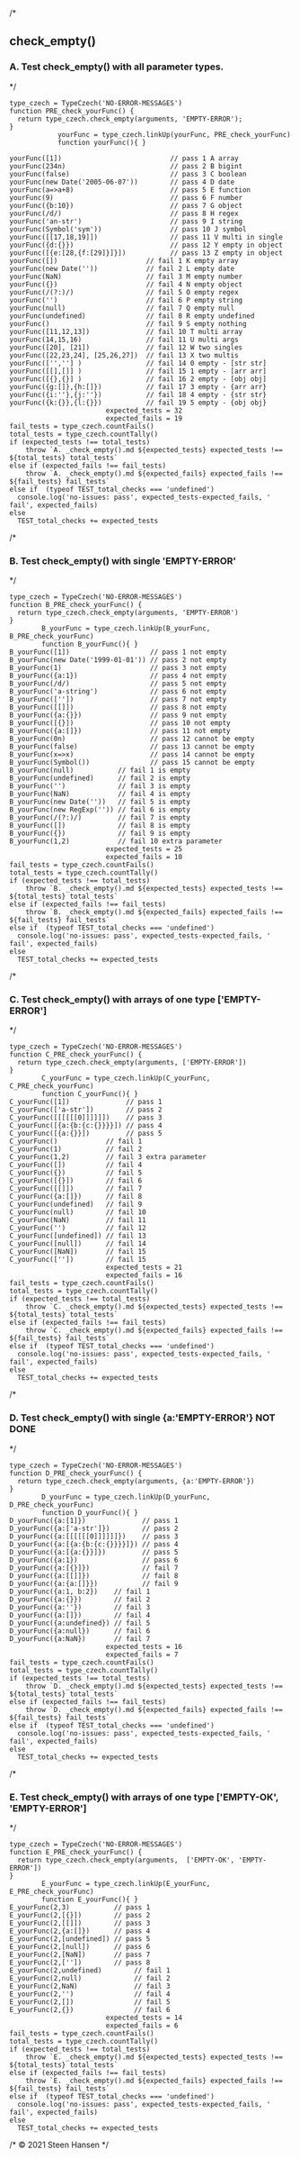 
/*
## check_empty()

### A. Test check_empty() with all parameter types.
*/

    type_czech = TypeCzech('NO-ERROR-MESSAGES')
    function PRE_check_yourFunc() {
      return type_czech.check_empty(arguments, 'EMPTY-ERROR');
    }
                yourFunc = type_czech.linkUp(yourFunc, PRE_check_yourFunc) 
                function yourFunc(){ }

    yourFunc([1])                           // pass 1 A array
    yourFunc(234n)                          // pass 2 B bigint
    yourFunc(false)                         // pass 3 C boolean
    yourFunc(new Date('2005-06-07'))        // pass 4 D date
    yourFunc(a=>a+8)                        // pass 5 E function
    yourFunc(9)                             // pass 6 F number
    yourFunc({b:10})                        // pass 7 G object
    yourFunc(/d/)                           // pass 8 H regex
    yourFunc('an-str')                      // pass 9 I string
    yourFunc(Symbol('sym'))                 // pass 10 J symbol
    yourFunc([[17,18,19]])                  // pass 11 V multi in single
    yourFunc({d:{}})                        // pass 12 Y empty in object
    yourFunc([{e:[28,{f:[29]}]}])           // pass 13 Z empty in object
    yourFunc([])                      // fail 1 K empty array
    yourFunc(new Date(''))            // fail 2 L empty date
    yourFunc(NaN)                     // fail 3 M empty number
    yourFunc({})                      // fail 4 N empty object
    yourFunc(/(?:)/)                  // fail 5 O empty regex
    yourFunc('')                      // fail 6 P empty string
    yourFunc(null)                    // fail 7 Q empty null
    yourFunc(undefined)               // fail 8 R empty undefined
    yourFunc()                        // fail 9 S empty nothing
    yourFunc([11,12,13])              // fail 10 T multi array
    yourFunc(14,15,16)                // fail 11 U multi args
    yourFunc([20], [21])              // fail 12 W two singles
    yourFunc([22,23,24], [25,26,27])  // fail 13 X two multis
    yourFunc(['',''] )                // fail 14 0 empty - [str str]
    yourFunc([[],[]] )                // fail 15 1 empty - [arr arr]
    yourFunc([{},{}] )                // fail 16 2 empty - [obj obj]
    yourFunc({g:[]},{h:[]})           // fail 17 3 empty - {arr arr}
    yourFunc({i:''},{j:''})           // fail 18 4 empty - {str str}
    yourFunc({k:{}},{l:{}})           // fail 19 5 empty - {obj obj}
                            expected_tests = 32
                            expected_fails = 19
    fail_tests = type_czech.countFails()
    total_tests = type_czech.countTally()
    if (expected_tests !== total_tests) 
        throw `A. _check_empty().md ${expected_tests} expected_tests !== ${total_tests} total_tests`
    else if (expected_fails !== fail_tests) 
        throw `A. _check_empty().md ${expected_fails} expected_fails !== ${fail_tests} fail_tests`
    else if  (typeof TEST_total_checks === 'undefined')
      console.log('no-issues: pass', expected_tests-expected_fails, ' fail', expected_fails)
    else
      TEST_total_checks += expected_tests



/*
### B. Test check_empty() with single 'EMPTY-ERROR'
*/

    type_czech = TypeCzech('NO-ERROR-MESSAGES')
    function B_PRE_check_yourFunc() {
      return type_czech.check_empty(arguments, 'EMPTY-ERROR')
    }
            B_yourFunc = type_czech.linkUp(B_yourFunc, B_PRE_check_yourFunc) 
            function B_yourFunc(){ }  
    B_yourFunc([1])                    // pass 1 not empty
    B_yourFunc(new Date('1999-01-01')) // pass 2 not empty
    B_yourFunc(1)                      // pass 3 not empty
    B_yourFunc({a:1})                  // pass 4 not empty
    B_yourFunc(/d/)                    // pass 5 not empty
    B_yourFunc('a-string')             // pass 6 not empty
    B_yourFunc([''])                   // pass 7 not empty
    B_yourFunc([[]])                   // pass 8 not empty
    B_yourFunc({a:{}})                 // pass 9 not empty
    B_yourFunc([{}])                   // pass 10 not empty
    B_yourFunc({a:[]})                 // pass 11 not empty
    B_yourFunc(0n)                     // pass 12 cannot be empty
    B_yourFunc(false)                  // pass 13 cannot be empty
    B_yourFunc(x=>x)                   // pass 14 cannot be empty
    B_yourFunc(Symbol())               // pass 15 cannot be empty
    B_yourFunc(null)           // fail 1 is empty
    B_yourFunc(undefined)      // fail 2 is empty
    B_yourFunc('')             // fail 3 is empty
    B_yourFunc(NaN)            // fail 4 is empty
    B_yourFunc(new Date(''))   // fail 5 is empty
    B_yourFunc(new RegExp('')) // fail 6 is empty
    B_yourFunc(/(?:)/)         // fail 7 is empty
    B_yourFunc([])             // fail 8 is empty
    B_yourFunc({})             // fail 9 is empty
    B_yourFunc(1,2)            // fail 10 extra parameter 
                            expected_tests = 25
                            expected_fails = 10
    fail_tests = type_czech.countFails()
    total_tests = type_czech.countTally()
    if (expected_tests !== total_tests) 
        throw `B. _check_empty().md ${expected_tests} expected_tests !== ${total_tests} total_tests`
    else if (expected_fails !== fail_tests) 
        throw `B. _check_empty().md ${expected_fails} expected_fails !== ${fail_tests} fail_tests`
    else if  (typeof TEST_total_checks === 'undefined')
      console.log('no-issues: pass', expected_tests-expected_fails, ' fail', expected_fails)
    else
      TEST_total_checks += expected_tests



/*
### C. Test check_empty() with arrays of one type ['EMPTY-ERROR']
*/

    type_czech = TypeCzech('NO-ERROR-MESSAGES')
    function C_PRE_check_yourFunc() {
      return type_czech.check_empty(arguments, ['EMPTY-ERROR'])
    }
            C_yourFunc = type_czech.linkUp(C_yourFunc, C_PRE_check_yourFunc) 
            function C_yourFunc(){ }
    C_yourFunc([1])              // pass 1
    C_yourFunc(['a-str'])        // pass 2
    C_yourFunc([[[[[[0]]]]]])    // pass 3
    C_yourFunc([{a:{b:{c:{}}}}]) // pass 4
    C_yourFunc([{a:{}}])         // pass 5
    C_yourFunc()            // fail 1
    C_yourFunc(1)           // fail 2
    C_yourFunc(1,2)         // fail 3 extra parameter
    C_yourFunc([])          // fail 4
    C_yourFunc({})          // fail 5
    C_yourFunc([{}])        // fail 6
    C_yourFunc([[]])        // fail 7
    C_yourFunc({a:[]})      // fail 8
    C_yourFunc(undefined)   // fail 9
    C_yourFunc(null)        // fail 10
    C_yourFunc(NaN)         // fail 11
    C_yourFunc('')          // fail 12
    C_yourFunc([undefined]) // fail 13
    C_yourFunc([null])      // fail 14
    C_yourFunc([NaN])       // fail 15
    C_yourFunc([''])        // fail 15
                            expected_tests = 21
                            expected_fails = 16
    fail_tests = type_czech.countFails()
    total_tests = type_czech.countTally()
    if (expected_tests !== total_tests) 
        throw `C. _check_empty().md ${expected_tests} expected_tests !== ${total_tests} total_tests`
    else if (expected_fails !== fail_tests) 
        throw `C. _check_empty().md ${expected_fails} expected_fails !== ${fail_tests} fail_tests`
    else if  (typeof TEST_total_checks === 'undefined')
      console.log('no-issues: pass', expected_tests-expected_fails, ' fail', expected_fails)
    else
      TEST_total_checks += expected_tests

















/*
### D. Test check_empty() with single {a:'EMPTY-ERROR'}   NOT DONE
*/

    type_czech = TypeCzech('NO-ERROR-MESSAGES')
    function D_PRE_check_yourFunc() {
      return type_czech.check_empty(arguments, {a:'EMPTY-ERROR'})
    }
            D_yourFunc = type_czech.linkUp(D_yourFunc, D_PRE_check_yourFunc) 
            function D_yourFunc(){ }
    D_yourFunc({a:[1]})              // pass 1
    D_yourFunc({a:['a-str']})        // pass 2
    D_yourFunc({a:[[[[[[0]]]]]]})    // pass 3
    D_yourFunc({a:[{a:{b:{c:{}}}}]}) // pass 4
    D_yourFunc({a:[{a:{}}]})         // pass 5
    D_yourFunc({a:1})                // pass 6
    D_yourFunc({a:[{}]})             // fail 7
    D_yourFunc({a:[[]]})             // fail 8
    D_yourFunc({a:{a:[]}})           // fail 9
    D_yourFunc({a:1, b:2})    // fail 1 
    D_yourFunc({a:{}})        // fail 2
    D_yourFunc({a:''})        // fail 3
    D_yourFunc({a:[]})        // fail 4
    D_yourFunc({a:undefined}) // fail 5
    D_yourFunc({a:null})      // fail 6
    D_yourFunc({a:NaN})       // fail 7
                            expected_tests = 16
                            expected_fails = 7
    fail_tests = type_czech.countFails()
    total_tests = type_czech.countTally()
    if (expected_tests !== total_tests) 
        throw `D. _check_empty().md ${expected_tests} expected_tests !== ${total_tests} total_tests`
    else if (expected_fails !== fail_tests) 
        throw `D. _check_empty().md ${expected_fails} expected_fails !== ${fail_tests} fail_tests`
    else if  (typeof TEST_total_checks === 'undefined')
      console.log('no-issues: pass', expected_tests-expected_fails, ' fail', expected_fails)
    else
      TEST_total_checks += expected_tests




/*
### E. Test check_empty() with arrays of one type ['EMPTY-OK', 'EMPTY-ERROR']
*/

    type_czech = TypeCzech('NO-ERROR-MESSAGES')
    function E_PRE_check_yourFunc() {
      return type_czech.check_empty(arguments,  ['EMPTY-OK', 'EMPTY-ERROR'])
    }
            E_yourFunc = type_czech.linkUp(E_yourFunc, E_PRE_check_yourFunc) 
            function E_yourFunc(){ }
    E_yourFunc(2,3)           // pass 1
    E_yourFunc(2,[{}])        // pass 2
    E_yourFunc(2,[[]])        // pass 3
    E_yourFunc(2,{a:[]})      // pass 4
    E_yourFunc(2,[undefined]) // pass 5
    E_yourFunc(2,[null])      // pass 6
    E_yourFunc(2,[NaN])       // pass 7
    E_yourFunc(2,[''])        // pass 8
    E_yourFunc(2,undefined)        // fail 1
    E_yourFunc(2,null)             // fail 2
    E_yourFunc(2,NaN)              // fail 3
    E_yourFunc(2,'')               // fail 4
    E_yourFunc(2,[])               // fail 5
    E_yourFunc(2,{})               // fail 6
                            expected_tests = 14
                            expected_fails = 6
    fail_tests = type_czech.countFails()
    total_tests = type_czech.countTally()
    if (expected_tests !== total_tests) 
        throw `E. _check_empty().md ${expected_tests} expected_tests !== ${total_tests} total_tests`
    else if (expected_fails !== fail_tests) 
        throw `E. _check_empty().md ${expected_fails} expected_fails !== ${fail_tests} fail_tests`
    else if  (typeof TEST_total_checks === 'undefined')
      console.log('no-issues: pass', expected_tests-expected_fails, ' fail', expected_fails)
    else
      TEST_total_checks += expected_tests

/* &copy; 2021 Steen Hansen */